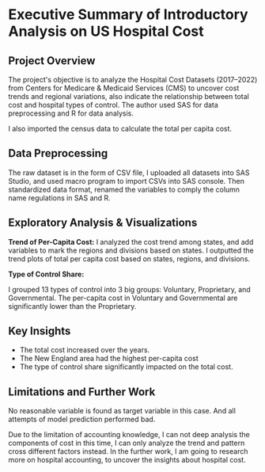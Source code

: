 # Executive Summary of Introductory Analysis on US Hospital Cost

## Project Overview

The project's objective is to analyze the Hospital Cost Datasets (2017–2022) from Centers for Medicare & Medicaid Services (CMS) to uncover cost trends and regional variations, also indicate the relationship between total cost and hospital types of control. The author used SAS for data preprocessing and R for data analysis.

I also imported the census data to calculate the total per capita cost.

## Data Preprocessing

The raw dataset is in the form of CSV file, I uploaded all datasets into SAS Studio, and used macro program to import CSVs into SAS console. Then standardized data format, renamed the variables to comply the column name regulations in SAS and R.

## Exploratory Analysis & Visualizations

**Trend of Per-Capita Cost:** I analyzed the cost trend among states, and add variables to mark the regions and divisions based on states. I outputted the trend plots of total per capita cost based on states, regions, and divisions.

**Type of Control Share:**

I grouped 13 types of control into 3 big groups: Voluntary, Proprietary, and Governmental. The per-capita cost in Voluntary and Governmental are significantly lower than the Proprietary.

## Key Insights

- The total cost increased over the years.
- The New England area had the highest per-capita cost
- The type of control share significantly impacted on the total cost.

## Limitations and Further Work

No reasonable variable is found as target variable in this case. And all attempts of model prediction performed bad.

Due to the limitation of accounting knowledge, I can not deep analysis the components of cost in this time, I can only analyze the trend and pattern cross different factors instead. In the further work, I am going to research more on hospital accounting, to uncover the insights about hospital cost.
